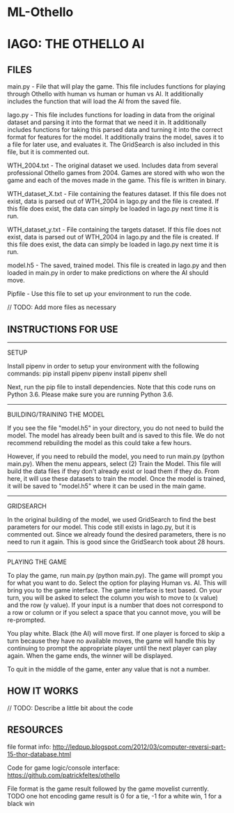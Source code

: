 # ML-Othello

IAGO: THE OTHELLO AI
====================

FILES
-----

main.py - File that will play the game. This file includes functions for playing through Othello with human vs human or human vs AI. It additionally includes the function that will load the AI from the saved file.

Iago.py - This file includes functions for loading in data from the original dataset and parsing it into the format that we need it in. It additionally includes functions for taking this parsed data and turning it into the correct format for features for the model. It additionally trains the model, saves it to a file for later use, and evaluates it. The GridSearch is also included in this file, but it is commented out.

WTH_2004.txt - The original dataset we used. Includes data from several professional Othello games from 2004. Games are stored with who won the game and each of the moves made in the game. This file is written in binary.

WTH_dataset_X.txt - File containing the features dataset. If this file does not exist, data is parsed out of WTH_2004 in Iago.py and the file is created. If this file does exist, the data can simply be loaded in Iago.py next time it is run.

WTH_dataset_y.txt - File containing the targets dataset. If this file does not exist, data is parsed out of WTH_2004 in Iago.py and the file is created. If this file does exist, the data can simply be loaded in Iago.py next time it is run.

model.h5 - The saved, trained model. This file is created in Iago.py and then loaded in main.py in order to make predictions on where the AI should move.

Pipfile - Use this file to set up your environment to run the code.

// TODO: Add more files as necessary

INSTRUCTIONS FOR USE
--------------------

------------------------------------------------------------------------------------------------

SETUP

Install pipenv in order to setup your environment with the following commands:
    pip install pipenv
    pipenv install
    pipenv shell

Next, run the pip file to install dependencies. Note that this code runs on Python 3.6. Please make sure you are running Python 3.6.

------------------------------------------------------------------------------------------------

BUILDING/TRAINING THE MODEL

If you see the file "model.h5" in your directory, you do not need to build the model. The model has already been built and is saved to this file. We do not recommend rebuilding the model as this could take a few hours.

However, if you need to rebuild the model, you need to run main.py (python main.py). When the menu appears, select (2) Train the Model. This file will build the data files if they don't already exist or load them if they do. From here, it will use these datasets to train the model. Once the model is trained, it will be saved to "model.h5" where it can be used in the main game.

------------------------------------------------------------------------------------------------

GRIDSEARCH

In the original building of the model, we used GridSearch to find the best parameters for our model. This code still exists in Iago.py, but it is commented out. Since we already found the desired parameters, there is no need to run it again. This is good since the GridSearch took about 28 hours.

------------------------------------------------------------------------------------------------

PLAYING THE GAME

To play the game, run main.py (python main.py). The game will prompt you for what you want to do. Select the option for playing Human vs. AI. This will bring you to the game interface. The game interface is text based. On your turn, you will be asked to select the column you wish to move to (x value) and the row (y value). If your input is a number that does not correspond to a row or column or if you select a space that you cannot move, you will be re-prompted. 

You play white. Black (the AI) will move first. If one player is forced to skip a turn because they have no available moves, the game will handle this by continuing to prompt the appropriate player until the next player can play again. When the game ends, the winner will be displayed.

To quit in the middle of the game, enter any value that is not a number.


HOW IT WORKS
------------

// TODO: Describe a little bit about the code

RESOURCES
---------

file format info: http://ledpup.blogspot.com/2012/03/computer-reversi-part-15-thor-database.html

Code for game logic/console interface: https://github.com/patrickfeltes/othello

File format is the game result followed by the game movelist currently. TODO one hot encoding
game result is 0 for a tie, -1 for a white win, 1 for a black win